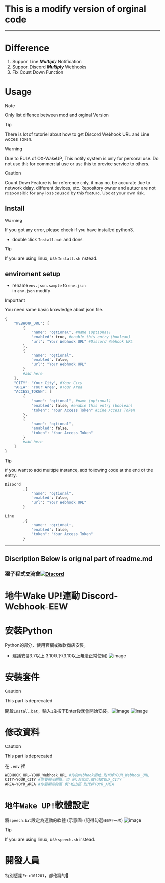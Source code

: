 # This is a modify version of orginal code
---
# Difference
1. Support Line ***Multiply*** Notification
2. Support Discord ***Multiply*** Webhooks
3. Fix Count Down Function

# Usage
> [!NOTE]   
> Only list diffence between mod and orginal Version

> [!TIP]    
> There is lot of tutoriel about how to get Discord Webhook URL and Line Acces Token.

> [!WARNING]
> Due to EULA of OX-WakeUP, This notify system is only for personal use. Do not use this for commercial use or use this to provide service to others.

> [!CAUTION]
> Count Down Feature is for reference only, it may not be accurate due to network delay, different devices, etc.
> Repository owner and autuor are not responsible for any loss caused by this feature.
> Use at your own risk.

## Install

> [!WARNING]    
> If you got any error, please check if you have installed python3.

* double click ```Install.bat``` and done.
> [!TIP]    
> If you are using linux, use ```Install.sh``` instead.

## enviroment setup
* rename `env.json.sample` to `env.json`<br>
in `env.json` modify

> [!IMPORTANT]  
> You need some basic knowledge about json file.

```py
{
    "WEBHOOK_URL": [
        {
            "name": "optional", #name (optional)
            "enabled": true, #enable this entry (boolean)
            "url": "Your Webhook URL" #Discord Webhook URL
        },
        {
            "name": "optional",
            "enabled": false,
            "url": "Your Webhook URL"
        }
        #add here
    ],
    "CITY": "Your City", #Your City
    "AREA": "Your Area", #Your Area
    "ACCESS_TOKEN": [
        {
            "name": "optional", #name (optional)
            "enabled": false, #enable this entry (boolean)
            "token": "Your Access Token" #Line Access Token
        },
        {
            "name": "optional",
            "enabled": false,
            "token": "Your Access Token"
        }
        #add here
    ]
}
``` 

> [!TIP]    
> If you want to add multiple instance, add following code at the end of the entry.

```py
Disocrd
        ,{
            "name": "optional",
            "enabled": false,
            "url": "Your Webhook URL"
        }

Line 
        ,{
            "name": "optional",
            "enabled": false,
            "token": "Your Access Token"
        }
```
---
## Discription Below is original part of readme.md  
### 猴子程式交流會[![Discord](https://discord.com/api/guilds/808241076657717268/widget.png)](https://discord.gg/rCZeuaucjf)
# 地牛Wake UP!連動 Discord-Webhook-EEW

# 安裝Python
Python的部分，使用官網或微軟商店安裝。
* 建議安裝3.7以上 3.10以下(3.10以上無法正常使用)
![image](https://cdn.discordapp.com/attachments/829731415435903018/902558511806943252/unknown.png)
# 安裝套件

> [!CAUTION]  
> This part is deprecated

開啟`Install.bat`，輸入`1`並按下Enter後就會開始安裝。
![image](https://cdn.discordapp.com/attachments/829731415435903018/902556564878164059/unknown.png)
![image](https://cdn.discordapp.com/attachments/829731415435903018/909467601082646548/unknown.png)

# 修改資料

> [!CAUTION]  
> This part is deprecated

在 `.env` 裡
```py
WEBHOOK_URL=YOUR_Webhook_URL #你的Webhook網址,取代掉YOUR_Webhook_URL
CITY=YOUR_CITY #你要顯示的縣、市 例:台北市,取代掉YOUR_CITY
AREA=YOYR_AREA #你要顯示的區 例:松山區,取代掉YOYR_AREA
```
# `地牛Wake UP!`軟體設定
將`speech.bat`設定為連動的軟體 (示意圖)
(記得勾選`僅執行一次`)
![image](https://cdn.discordapp.com/attachments/829731415435903018/902568066133680158/2021-10-26_224139.png)

> [!TIP]    
> If you are using linux, use ```speech.sh``` instead.

# 開發人員
特別感謝`Eric101201`，都他寫的🛐